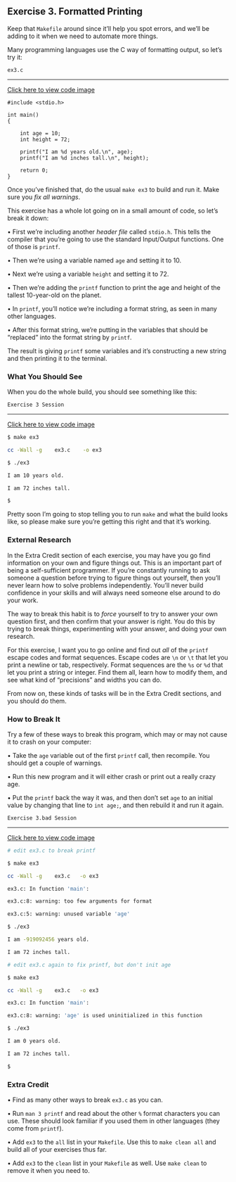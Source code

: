 ## Exercise 3. Formatted Printing

Keep that `Makefile` around since it’ll help you spot errors, and we’ll be adding to it when we need to automate more things.

Many programming languages use the C way of formatting output, so let’s try it:

`ex3.c`

---

[Click here to view code image](https://learning.oreilly.com/library/view/learn-c-the/9780133124385/ch03_images.html#p014pro01a)

```
#include <stdio.h>

int main()
{

    int age = 10;
    int height = 72;

    printf("I am %d years old.\n", age);
    printf("I am %d inches tall.\n", height);

    return 0;
}
```

Once you’ve finished that, do the usual `make ex3` to build and run it. Make sure you *fix all warnings*.

This exercise has a whole lot going on in a small amount of code, so let’s break it down:

• First we’re including another *header file* called `stdio.h`. This tells the compiler that you’re going to use the standard Input/Output functions. One of those is `printf`.

• Then we’re using a variable named `age` and setting it to 10.

• Next we’re using a variable `height` and setting it to 72.

• Then we’re adding the `printf` function to print the age and height of the tallest 10-year-old on the planet.

• In `printf`, you’ll notice we’re including a format string, as seen in many other languages.

• After this format string, we’re putting in the variables that should be “replaced” into the format string by `printf`.

The result is giving `printf` some variables and it’s constructing a new string and then printing it to the terminal.

### What You Should See

When you do the whole build, you should see something like this:

`Exercise 3 Session`

---

[Click here to view code image](https://learning.oreilly.com/library/view/learn-c-the/9780133124385/ch03_images.html#p015pro01a)

```bash
$ make ex3

cc -Wall -g    ex3.c    -o ex3

$ ./ex3

I am 10 years old.

I am 72 inches tall.

$
```

Pretty soon I’m going to stop telling you to run `make` and what the build looks like, so please make sure you’re getting this right and that it’s working.

### External Research

In the Extra Credit section of each exercise, you may have you go find information on your own and figure things out. This is an important part of being a self-sufficient programmer. If you’re constantly running to ask someone a question before trying to figure things out yourself, then you’ll never learn how to solve problems independently. You’ll never build confidence in your skills and will always need someone else around to do your work.

The way to break this habit is to *force* yourself to try to answer your own question first, and then confirm that your answer is right. You do this by trying to break things, experimenting with your answer, and doing your own research.

For this exercise, I want you to go online and find out *all* of the `printf` escape codes and format sequences. Escape codes are `\n` or `\t` that let you print a newline or tab, respectively. Format sequences are the `%s` or `%d` that let you print a string or integer. Find them all, learn how to modify them, and see what kind of “precisions” and widths you can do.

From now on, these kinds of tasks will be in the Extra Credit sections, and you should do them.

### How to Break It

Try a few of these ways to break this program, which may or may not cause it to crash on your computer:

• Take the `age` variable out of the first `printf` call, then recompile. You should get a couple of warnings.

• Run this new program and it will either crash or print out a really crazy age.

• Put the `printf` back the way it was, and then don’t set `age` to an initial value by changing that line to `int age;`, and then rebuild it and run it again.

`Exercise 3.bad Session`

---

[Click here to view code image](https://learning.oreilly.com/library/view/learn-c-the/9780133124385/ch03_images.html#p016pro01a)

```bash
# edit ex3.c to break printf

$ make ex3

cc -Wall -g    ex3.c   -o ex3

ex3.c: In function 'main':

ex3.c:8: warning: too few arguments for format

ex3.c:5: warning: unused variable 'age'

$ ./ex3

I am -919092456 years old.

I am 72 inches tall.

# edit ex3.c again to fix printf, but don't init age

$ make ex3

cc -Wall -g    ex3.c   -o ex3

ex3.c: In function 'main':

ex3.c:8: warning: 'age' is used uninitialized in this function

$ ./ex3

I am 0 years old.

I am 72 inches tall.

$
```

### Extra Credit

• Find as many other ways to break `ex3.c` as you can.

• Run `man 3 printf` and read about the other `%` format characters you can use. These should look familiar if you used them in other languages (they come from `printf`).

• Add `ex3` to the `all` list in your `Makefile`. Use this to `make clean all` and build all of your exercises thus far.

• Add `ex3` to the `clean` list in your `Makefile` as well. Use `make clean` to remove it when you need to.
